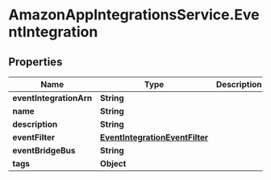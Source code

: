 # AmazonAppIntegrationsService.EventIntegration

## Properties

Name | Type | Description | Notes
------------ | ------------- | ------------- | -------------
**eventIntegrationArn** | **String** |  | [optional] 
**name** | **String** |  | [optional] 
**description** | **String** |  | [optional] 
**eventFilter** | [**EventIntegrationEventFilter**](EventIntegrationEventFilter.md) |  | [optional] 
**eventBridgeBus** | **String** |  | [optional] 
**tags** | **Object** |  | [optional] 


